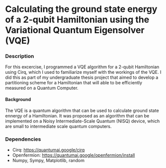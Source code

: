 # Calculating the ground state energy of a 2-qubit Hamiltonian using the Variational Quantum Eigensolver (VQE)

### Description 

For this excercise, I programmed a VQE algorithm for a 2-qubit Hamiltonian using Cirq, which I used to familiarize myself with the workings of the VQE. 
I did this as part of my undergraduate thesis project that aimed to develop a partitioning scheme for a Hamiltonian that will able to be efficiently measured on a Quantum Computer. 

#### Background 

The VQE is a quantum algorithm that can be used to calculate ground state ennergy of a Hamiltonian. It was proposed as an algorithm that can be implemented on a Noisy Intermediate-Scale Quantum (NISQ) device, which are small to intermediate scale quantum computers. 

### Dependencies

* Cirq: https://quantumai.google/cirq
* Openfermion: https://quantumai.google/openfermion/install
* Numpy, Sympy, Matplotlib, random

